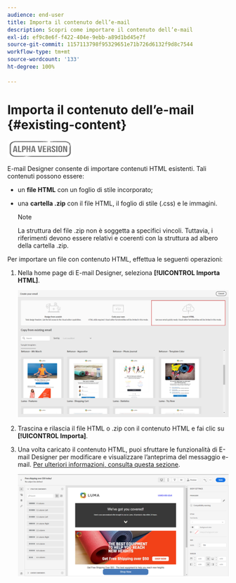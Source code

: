 ```yaml
---
audience: end-user
title: Importa il contenuto dell’e-mail
description: Scopri come importare il contenuto dell’e-mail
exl-id: ef9c8e6f-f422-404e-9ebb-a89d1bd45e7f
source-git-commit: 1157113798f95329651e71b726d6132f9d8c7544
workflow-type: tm+mt
source-wordcount: '133'
ht-degree: 100%

---
```


# Importa il contenuto dell’e-mail {#existing-content}

![](../assets/do-not-localize/badge.png)

E-mail Designer consente di importare contenuti HTML esistenti. Tali contenuti possono essere:

* un **file HTML** con un foglio di stile incorporato;
* una **cartella .zip** con il file HTML, il foglio di stile (.css) e le immagini.

   >[!NOTE]
   >
   >La struttura del file .zip non è soggetta a specifici vincoli. Tuttavia, i riferimenti devono essere relativi e coerenti con la struttura ad albero della cartella .zip.

Per importare un file con contenuto HTML, effettua le seguenti operazioni:

1. Nella home page di E-mail Designer, seleziona **[!UICONTROL Importa HTML]**.

   ![](assets/import-html_2.png)

1. Trascina e rilascia il file HTML o .zip con il contenuto HTML e fai clic su **[!UICONTROL Importa]**.

1. Una volta caricato il contenuto HTML, puoi sfruttare le funzionalità di E-mail Designer per modificare e visualizzare l’anteprima del messaggio e-mail. [Per ulteriori informazioni, consulta questa sezione](create-email-content.md).

   ![](assets/html-imported.png)